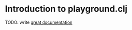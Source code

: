 # Introduction to playground.clj

TODO: write [great documentation](http://jacobian.org/writing/what-to-write/)

